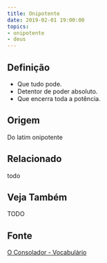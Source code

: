 ```yaml
---
title: Onipotente
date: 2019-02-01 19:00:00
topics:
- onipotente
- deus
---
```


## Definição
* Que tudo pode.
* Detentor de poder absoluto.
* Que encerra toda a potência.

## Origem
Do latim onipotente

## Relacionado
todo

## Veja Também
TODO

## Fonte
[O Consolador - Vocabulário](http://www.oconsolador.com.br/linkfixo/vocabulario/principal.html)
